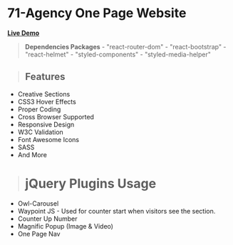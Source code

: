 # 71-Agency One Page Website
**[Live Demo](https://positiveworldbd.github.io/hablu-psd/)**


> ****Dependencies Packages****
    - "react-router-dom"
    - "react-bootstrap"
    - "react-helmet"
    - "styled-components"
    - "styled-media-helper"


>## Features
 - Creative Sections
 - CSS3 Hover Effects
 - Proper Coding
 - Cross Browser Supported
 - Responsive Design
 - W3C Validation
 - Font Awesome Icons
 - SASS
 - And More
 
># jQuery Plugins Usage

 - Owl-Carousel
 - Waypoint JS - Used for counter start when visitors see the section.
 - Counter Up Number
 - Magnific Popup (Image & Video)
 - One Page Nav
